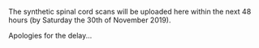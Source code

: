 The synthetic spinal cord scans will be uploaded here within the next 48 hours (by Saturday the 30th of November 2019). 

Apologies for the delay...
